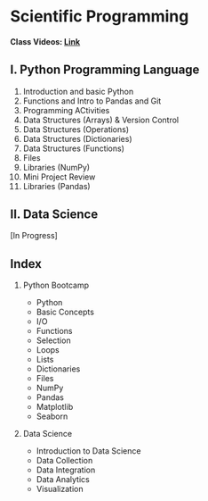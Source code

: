 # Scientific Programming
#### Class Videos: [Link](https://drive.google.com/drive/folders/1sMYKfNo-kUVo0q3khjbKgpeWGbMiydei)


## I. Python Programming Language
01) Introduction and basic Python
02) Functions and Intro to Pandas and Git
03) Programming ACtivities
04) Data Structures (Arrays) & Version Control
05) Data Structures (Operations)
06) Data Structures (Dictionaries) 
07) Data Structures (Functions)
08) Files
09) Libraries (NumPy)
10) Mini Project Review
11) Libraries (Pandas)


## II. Data Science

[In Progress]



## Index
1. Python Bootcamp
    * Python
    - Basic Concepts
    - I/O
    - Functions
    - Selection
    - Loops
    - Lists
    - Dictionaries
    - Files 
    * NumPy
    * Pandas
    * Matplotlib
    * Seaborn
    
2. Data Science
    * Introduction to Data Science
    * Data Collection
    * Data Integration
    * Data Analytics
    * Visualization
